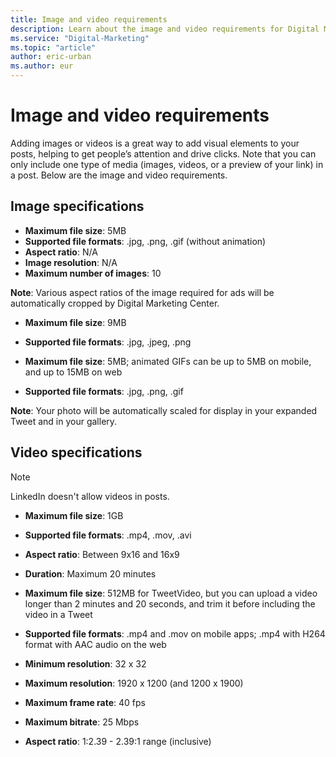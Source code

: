 ```yaml
---
title: Image and video requirements
description: Learn about the image and video requirements for Digital Marketing Center
ms.service: "Digital-Marketing"
ms.topic: "article"
author: eric-urban
ms.author: eur
---
```


# Image and video requirements

Adding images or videos is a great way to add visual elements to your posts, helping to get people’s attention and drive clicks. Note that you can only include one type of media (images, videos, or a preview of your link) in a post. Below are the image and video requirements.

## Image specifications

- **Maximum file size**: 5MB
- **Supported file formats**: .jpg, .png, .gif (without animation)
- **Aspect ratio**: N/A
- **Image resolution**: N/A
- **Maximum number of images**: 10

**Note**: Various aspect ratios of the image required for ads will be automatically cropped by Digital Marketing Center.

- **Maximum file size**: 9MB
- **Supported file formats**: .jpg, .jpeg, .png

- **Maximum file size**: 5MB; animated GIFs can be up to 5MB on mobile, and up to 15MB on web
- **Supported file formats**: .jpg, .png, .gif

**Note**: Your photo will be automatically scaled for display in your expanded Tweet and in your gallery.

## Video specifications

> [!NOTE]
> LinkedIn doesn't allow videos in posts.

- **Maximum file size**: 1GB
- **Supported file formats**: .mp4, .mov, .avi
- **Aspect ratio**: Between 9x16 and 16x9
- **Duration**: Maximum 20 minutes

- **Maximum file size**: 512MB for TweetVideo, but you can upload a video longer than 2 minutes and 20 seconds, and trim it before including the video in a Tweet
- **Supported file formats**: .mp4 and .mov on mobile apps; .mp4 with H264 format with AAC audio on the web
- **Minimum resolution**: 32 x 32
- **Maximum resolution**: 1920 x 1200 (and 1200 x 1900)
- **Maximum frame rate**: 40 fps
- **Maximum bitrate**: 25 Mbps
- **Aspect ratio**: 1:2.39 - 2.39:1 range (inclusive)


